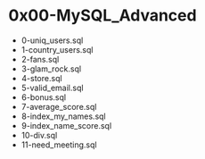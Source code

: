 # 0x00-MySQL_Advanced
* 0-uniq_users.sql
* 1-country_users.sql
* 2-fans.sql
* 3-glam_rock.sql
* 4-store.sql
* 5-valid_email.sql
* 6-bonus.sql
* 7-average_score.sql
* 8-index_my_names.sql
* 9-index_name_score.sql
* 10-div.sql
* 11-need_meeting.sql
